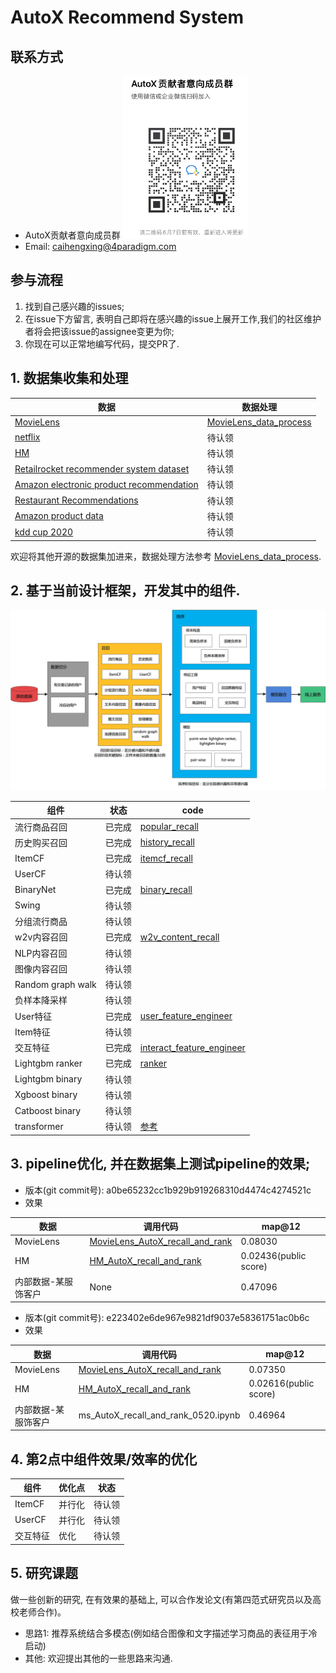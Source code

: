 # AutoX Recommend System

## 联系方式

- AutoX贡献者意向成员群
  <img src="../../img/developers_0607.jpeg" width = "200" height = "260" alt="wechat" align=center/>
- Email: caihengxing@4paradigm.com

## 参与流程
1. 找到自己感兴趣的issues;
2. 在issue下方留言, 表明自己即将在感兴趣的issue上展开工作,我们的社区维护者将会把该issue的assignee变更为你;
3. 你现在可以正常地编写代码，提交PR了.

## 1. 数据集收集和处理
|数据 | 数据处理 |
|------------ | ------------- |
|[MovieLens](https://grouplens.org/datasets/movielens/25m/) | [MovieLens_data_process](./data_process/MovieLens_data_process.ipynb) |
|[netflix](https://www.kaggle.com/datasets/netflix-inc/netflix-prize-data?select=README) | 待认领 |
|[HM](https://www.kaggle.com/competitions/h-and-m-personalized-fashion-recommendations/data) | 待认领 |
|[Retailrocket recommender system dataset](https://www.kaggle.com/datasets/retailrocket/ecommerce-dataset?select=events.csv) | 待认领 |
|[Amazon electronic product recommendation](https://www.kaggle.com/datasets/prokaggler/amazon-electronic-product-recommendation) | 待认领 |
|[Restaurant Recommendations](https://www.kaggle.com/datasets/teesoong/ml-challenge?select=checkins.csv) | 待认领 |
|[Amazon product data](http://jmcauley.ucsd.edu/data/amazon/) | 待认领 |
|[kdd cup 2020](https://tianchi.aliyun.com/competition/entrance/231785/introduction) | 待认领 |

欢迎将其他开源的数据集加进来，数据处理方法参考 [MovieLens_data_process](./data_process/MovieLens_data_process.ipynb).

## 2. 基于当前设计框架，开发其中的组件.
![Framework](./img/framework_0525.png)

|组件 | 状态 | code |
|------------ | ------------- | ------------- |
| 流行商品召回 | 已完成 | [popular_recall](./recall_and_rank/recalls/popular_recall.py) | 
| 历史购买召回 | 已完成 | [history_recall](./recall_and_rank/recalls/history_recall.py)  | 
| ItemCF | 已完成 | [itemcf_recall](./recall_and_rank/recalls/itemcf_recall.py)  | 
| UserCF | 待认领 |  | 
| BinaryNet | 已完成 | [binary_recall](./recall_and_rank/recalls/binary_recall.py) | 
| Swing | 待认领 |  | 
| 分组流行商品 | 待认领 |  | 
| w2v内容召回 | 已完成 | [w2v_content_recall](./recall_and_rank/recalls/w2v_content_recall.py) | 
| NLP内容召回 | 待认领 |  | 
| 图像内容召回 | 待认领 |  | 
| Random graph walk | 待认领 |  | 
| 负样本降采样 | 待认领 |  | 
| User特征 | 已完成 | [user_feature_engineer](./recall_and_rank/feature_engineer/user_feature_engineer.py)  | 
| Item特征 | 待认领 |  | 
| 交互特征 | 已完成 | [interact_feature_engineer](./recall_and_rank/feature_engineer/interact_feature_engineer.py)  | 
| Lightgbm ranker | 已完成 | [ranker](./recall_and_rank/ranker/ranker.py)  | 
| Lightgbm binary | 待认领 |  | 
| Xgboost binary | 待认领 |  | 
| Catboost binary | 待认领 |  | 
| transformer | 待认领 | [参考](https://keras.io/examples/structured_data/movielens_recommendations_transformers/) | 

## 3. pipeline优化, 并在数据集上测试pipeline的效果;

- 版本(git commit号): a0be65232cc1b929b919268310d4474c4274521c
- 效果

|数据 | 调用代码 | map@12 |
|------------ | ------------- | ------------- |
| MovieLens | [MovieLens_AutoX_recall_and_rank](./demo/MovieLens/MovieLens_AutoX_recall_and_rank.ipynb) | 0.08030 |
| HM | [HM_AutoX_recall_and_rank](./demo/HM/HM_AutoX_recall_and_rank.ipynb) | 0.02436(public score) |
| 内部数据-某服饰客户 | None | 0.47096 |

- 版本(git commit号): e223402e6de967e9821df9037e58361751ac0b6c
- 效果

|数据 | 调用代码 | map@12 |
|------------ | ------------- | ------------- |
| MovieLens | [MovieLens_AutoX_recall_and_rank](./demo/MovieLens/MovieLens_AutoX_recall_and_rank_0520.ipynb) | 0.07350 |
| HM | [HM_AutoX_recall_and_rank](./demo/HM/HM_AutoX_recall_and_rank_0520.ipynb) | 0.02616(public score) |
| 内部数据-某服饰客户 | ms_AutoX_recall_and_rank_0520.ipynb | 0.46964 |

## 4. 第2点中组件效果/效率的优化

| 组件 | 优化点 | 状态 |
|-------- | --------- | ------- |
| ItemCF | 并行化 | 待认领 |
| UserCF | 并行化 | 待认领 |
| 交互特征 | 优化 | 待认领 |

## 5. 研究课题
做一些创新的研究, 在有效果的基础上, 可以合作发论文(有第四范式研究员以及高校老师合作)。

- 思路1: 推荐系统结合多模态(例如结合图像和文字描述学习商品的表征用于冷启动)
- 其他: 欢迎提出其他的一些思路来沟通.
